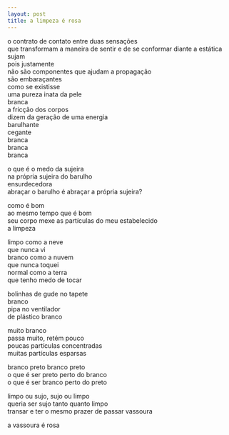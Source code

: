 ```yaml
---
layout: post
title: a limpeza é rosa
---
```


o contrato de contato entre duas sensações  
que transformam a maneira de sentir e de se conformar diante a estática  
sujam  
pois justamente  
não são componentes que ajudam a propagação  
são embaraçantes  
como se existisse  
uma pureza inata da pele  
branca  
a fricção dos corpos  
dizem da geração de uma energia  
barulhante  
cegante  
branca  
branca  
branca

o que é o medo da sujeira  
na própria sujeira do barulho  
ensurdecedora  
abraçar o barulho é abraçar a própria sujeira?

como é bom  
ao mesmo tempo que é bom  
seu corpo mexe as partículas do meu estabelecido  
a limpeza

limpo como a neve  
que nunca vi  
branco como a nuvem  
que nunca toquei  
normal como a terra  
que tenho medo de tocar

bolinhas de gude no tapete  
branco  
pipa no ventilador  
de plástico branco

muito branco  
passa muito, retém pouco  
poucas partículas concentradas  
muitas partículas esparsas

branco preto branco preto  
o que é ser preto perto do branco  
o que é ser branco perto do preto

limpo ou sujo, sujo ou limpo  
queria ser sujo tanto quanto limpo  
transar e ter o mesmo prazer de passar vassoura

a vassoura é rosa
